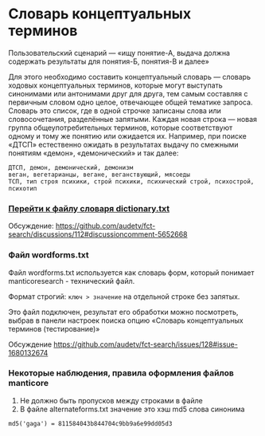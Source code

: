 # Словарь концептуальных терминов

Пользовательский сценарий — «ищу понятие-А, выдача должна содержать результаты для понятия-Б, понятия-В и далее»

Для этого необходимо составить концептуальный словарь — словарь ходовых концептуальных терминов, которые могут выступать синонимами или антонимами друг для друга, тем самым составляя с первичным словом одно целое, отвечающее общей тематике запроса. Словарь это список, где в одной строчке записаны слова или словосочетания, разделённые запятыми. Каждая новая строка — новая группа общеупотребительных терминов, которые соответствуют одному и тому же понятию или ожидается их. Например, при поиске «ДТСП» естественно ожидать в результатах выдачу по смежными понятиям «демон», «демонический» и так далее: 

```
ДТСП, демон, демонический, демонизм
веган, вегетарианцы, вегане, веганствующий, мясоеды
ТСП, тип строя психики, строй психики, психический строй, психострой, психотип
```
### [Перейти к файлу словаря dictionary.txt](/dictionary.txt)

Обсуждение: https://github.com/audetv/fct-search/discussions/112#discussioncomment-5652668


### Файл wordforms.txt

Файл wordforms.txt используется как словарь форм, который понимает manticoresearch - технический файл.

Формат строгий: 
`ключ > значение`
на отдельной строке без запятых.

Это файл подключен, результат его обработки можно посмотреть, выбрав в панели настроек поиска опцию «Словарь концептуальных терминов (тестирование)»

Обсуждение https://github.com/audetv/fct-search/issues/128#issue-1680132674

### Некоторые наблюдения, правила оформления файлов manticore
1. Не должно быть пропусков между строками в файле
2. В файле alternateforms.txt значение это хэш md5 слова синонима
 
`md5('gaga') = 811584043b844704c9bb9a6e99dd05d3`

